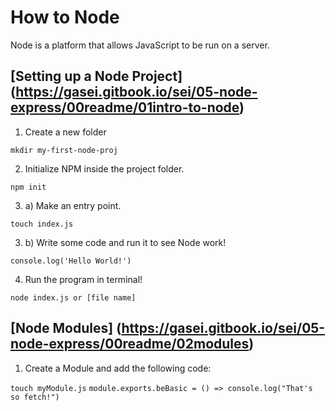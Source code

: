 # How to Node
Node is a platform that allows JavaScript to be run on a server.

## [Setting up a Node Project] (https://gasei.gitbook.io/sei/05-node-express/00readme/01intro-to-node)
1. Create a new folder

``` mkdir my-first-node-proj ```

2. Initialize NPM inside the project folder.

``` npm init ```

3. a) Make an entry point.

``` touch index.js ```

3. b) Write some code and run it to see Node work!

``` console.log('Hello World!') ```

4. Run the program in terminal!

``` node index.js or [file name] ```

## [Node Modules] (https://gasei.gitbook.io/sei/05-node-express/00readme/02modules)
1. Create a Module and add the following code:

``` touch myModule.js ```
``` module.exports.beBasic = () => console.log("That's so fetch!") ```


